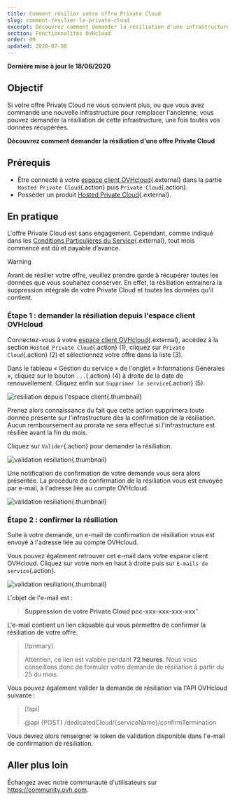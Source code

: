```yaml
---
title: Comment résilier votre offre Private Cloud 
slug: comment-resilier-le-private-cloud
excerpt: Découvrez comment demander la résiliation d'une infrastructure Private cloud
section: Fonctionnalités OVHcloud
order: 09
updated: 2020-07-08
---
```


**Dernière mise à jour le 18/06/2020**

## Objectif

Si votre offre Private Cloud ne vous convient plus, ou que vous avez commandé une nouvelle infrastructure pour remplacer l'ancienne, vous pouvez demander la résiliation de cette infrastructure, une fois toutes vos données récupérées.

**Découvrez comment demander la résiliation d'une offre Private Cloud** 

## Prérequis

- Être connecté à votre [espace client OVHcloud](https://ca.ovh.com/auth/?action=gotomanager&from=https://www.ovh.com/ca/fr/&ovhSubsidiary=qc){.external} dans la partie `Hosted Private Cloud`{.action} puis `Private Cloud`{.action}.
- Posséder un produit [Hosted Private Cloud](https://www.ovhcloud.com/fr-ca/enterprise/products/hosted-private-cloud/){.external}.


## En pratique

L'offre Private Cloud est sans engagement. Cependant, comme indiqué dans les [Conditions Particulières du Service](http://www.ovh.com/fr/support/documents_legaux/conditions_particulieres_dedicated_cloud_2014.pdf){.external}, tout mois commencé est dû et payable d’avance.

>[!warning]
>
> Avant de résilier votre offre, veuillez prendre garde à récupérer toutes les données que vous souhaitez conserver. En effet, la résiliation entrainera la suppression intégrale de votre Private Cloud et toutes les données qu'il contient.
>

### Étape 1 : demander la résiliation depuis l'espace client OVHcloud

Connectez-vous à votre [espace client OVHcloud](https://ca.ovh.com/auth/?action=gotomanager&from=https://www.ovh.com/ca/fr/&ovhSubsidiary=qc){.external}, accédez à la section `Hosted Private Cloud`{.action} (1), cliquez sur `Private Cloud`{.action} (2) et sélectionnez votre offre dans la liste (3).

Dans le tableau « Gestion du service » de l'onglet « Informations Générales », cliquez sur le bouton `...`{.action} (4) à droite de la date de renouvellement. Cliquez enfin sur `Supprimer le service`{.action} (5).

![resiliation depuis l'espace client](images/resiliation1.png){.thumbnail}

Prenez alors connaissance du fait que cette action supprimera toute donnée présente sur l'infrastructure dès la confirmation de la résiliation. Aucun remboursement au prorata ne sera effectué si l'infrastructure est résiliée avant la fin du mois.

Cliquez sur `Valider`{.action} pour demander la résiliation.

![validation resiliation](images/resiliation2.png){.thumbnail}

Une notification de confirmation de votre demande vous sera alors présentée. La procédure de confirmation de la résiliation vous est envoyée par e-mail, à l'adresse liée au compte OVHcloud.

![validation resiliation](images/resiliation3.png){.thumbnail}

### Étape 2 : confirmer la résiliation

Suite à votre demande, un e-mail de confirmation de résiliation vous est envoyé à l'adresse liée au compte OVHcloud. 

Vous pouvez également retrouver cet e-mail dans votre espace client OVHcloud. Cliquez sur votre nom en haut à droite puis sur `E-mails de service`{.action}.

![validation resiliation](images/resiliation4.png){.thumbnail}

L'objet de l'e-mail est :

> **Suppression de votre Private Cloud pcc-xxx-xxx-xxx-xxx**".

L'e-mail contient un lien cliquable qui vous permettra de confirmer la résiliation de votre offre.

> [!primary]
>
> Attention, ce lien est valable pendant **72 heures**. Nous vous conseillons donc de formuler votre demande de résiliation à partir du 25 du mois.
>

Vous pouvez également valider la demande de résiliation via l'API OVHcloud suivante :

> [!api]
>
> @api {POST} /dedicatedCloud/{serviceName}/confirmTermination
>

Vous devrez alors renseigner le token de validation disponible dans l'e-mail de confirmation de résiliation.

## Aller plus loin

Échangez avec notre communauté d'utilisateurs sur <https://community.ovh.com>.
